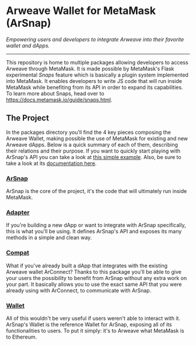 # Arweave Wallet for MetaMask (ArSnap)

*Empowering users and developers to integrate Arweave into their favorite wallet and dApps.*

---

This repository is home to multiple packages allowing developers to access Arweave through
MetaMask. It is made possible by MetaMask's Flask experimental *Snaps* feature which is basically a
plugin system implemented into MetaMask. It enables developers to write JS code that will run
inside MetaMask while benefiting from its API in order to expand its capabilities. To learn more
about Snaps, head over to <https://docs.metamask.io/guide/snaps.html>.

## The Project

In the packages directory you'll find the 4 key pieces composing the Arweave Wallet, making
possible the use of MetaMask for existing and new Arweave dApps. Below is a quick summary of each
of them, describing their relations and their purpose. If you want to quickly start playing with
ArSnap's API you can take a look at [this simple example](/packages/adapter/example). Also, be sure
to take a look at its [documentation here](/packages/adapter/docs).

### [ArSnap](/packages/arsnap)

ArSnap is the core of the project, it's the code that will ultimately run inside MetaMask.

### [Adapter](/packages/adapter)

If you're building a new dApp or want to integrate with ArSnap specifically, this is what you'll be
using. It defines ArSnap's API and exposes its many methods in a simple and clean way.

### [Compat](/packages/compat)

What if you've already built a dApp that integrates with the existing Arweave wallet ArConnect?
Thanks to this package you'll be able to give your users the possibility to benefit from ArSnap
without any extra work on your part. It basically allows you to use the exact same API that you
were already using with ArConnect, to communicate with ArSnap.

### [Wallet](/packages/wallet)

All of this wouldn't be very useful if users weren't able to interact with it. ArSnap's Wallet is
the reference Wallet for ArSnap, exposing all of its functionalities to users. To put it simply:
it's to Arweave what MetaMask is to Ethereum.
